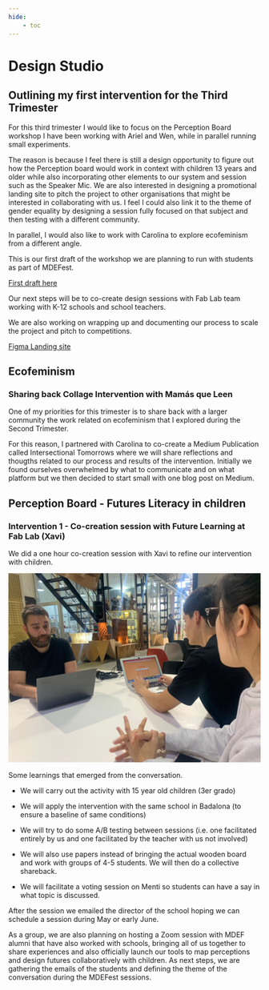 ```yaml
---
hide:
    - toc
---
```


# Design Studio

## Outlining my first intervention for the Third Trimester

For this third trimester I would like to focus on the Perception Board workshop I have been working with Ariel and Wen, while in parallel running small experiments.

The reason is because I feel there is still a design opportunity to figure out how the Perception board would work in context with children 13 years and older while also incorporating other elements to our system and session such as the Speaker Mic. We are also interested in designing a promotional landing site to pitch the project to other organisations that might be interested in collaborating with us. I feel I could also link it to the theme of gender equality by designing a session fully focused on that subject and then testing with a different community.

In parallel, I would also like to work with Carolina to explore ecofeminism from a different angle.

This is our first draft of the workshop we are planning to run with students as part of MDEFest.

[First draft here](https://docs.google.com/document/d/1oL71yZQzWA71ws4Rr8KWr7-Eeh0ljLj6PJy49fh3j8g/edit?usp=sharing)

Our next steps will be to co-create design sessions with Fab Lab team working with K-12 schools and school teachers.

We are also working on wrapping up and documenting our process to scale the project and pitch to competitions.

[Figma Landing site](https://www.figma.com/file/uOMyI6194EmIxtUgXjSZdM/Little-Big-Futures?node-id=46%3A2&t=Lr7tCo9V2w7nYxTp-1)

## Ecofeminism
### Sharing back Collage Intervention with Mamás que Leen
One of my priorities for this trimester is to share back with a larger community the work related on ecofeminism that I explored during the Second Trimester.

For this reason, I partnered with Carolina to co-create a Medium Publication called Intersectional Tomorrows where we will share reflections and thougths related to our process and results of the intervention. Initially we found ourselves overwhelmed by what to communicate and on what platform but we then decided to start small with one blog post on Medium.

## Perception Board - Futures Literacy in children

### Intervention 1 - Co-creation session with Future Learning at Fab Lab (Xavi)
We did a one hour co-creation session with Xavi to refine our intervention with children.

![](../images/MT03/xavi.jpeg)

Some learnings that emerged from the conversation.

- We will carry out the activity with 15 year old children (3er grado)

- We will apply the intervention with the same school in Badalona (to ensure a baseline of same conditions)

- We will try to do some A/B testing between sessions (i.e. one facilitated entirely by us and one facilitated by the teacher with us not involved)

- We will also use papers instead of bringing the actual wooden board and work with groups of 4-5 students. We will then do a collective shareback.

- We will facilitate a voting session on Menti so students can have a say in what topic is discussed.

After the session we emailed the director of the school hoping we can schedule a session during May or early June.

As a group, we are also planning on hosting a Zoom session with MDEF alumni that have also worked with schools, bringing all of us together to share experiences and also officially launch our tools to map perceptions and design futures collaboratively with children. As next steps, we are gathering the emails of the students and defining the theme of the conversation during the MDEFest sessions.
